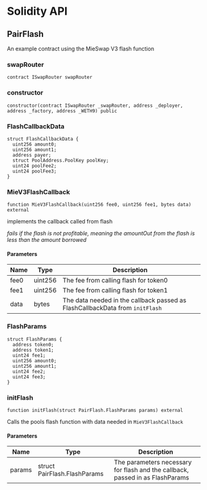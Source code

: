 # Solidity API

## PairFlash

An example contract using the MieSwap V3 flash function

### swapRouter

```solidity
contract ISwapRouter swapRouter
```

### constructor

```solidity
constructor(contract ISwapRouter _swapRouter, address _deployer, address _factory, address _WETH9) public
```

### FlashCallbackData

```solidity
struct FlashCallbackData {
  uint256 amount0;
  uint256 amount1;
  address payer;
  struct PoolAddress.PoolKey poolKey;
  uint24 poolFee2;
  uint24 poolFee3;
}
```

### MieV3FlashCallback

```solidity
function MieV3FlashCallback(uint256 fee0, uint256 fee1, bytes data) external
```

implements the callback called from flash

_fails if the flash is not profitable, meaning the amountOut from the flash is less than the amount borrowed_

#### Parameters

| Name | Type    | Description                                                                  |
| ---- | ------- | ---------------------------------------------------------------------------- |
| fee0 | uint256 | The fee from calling flash for token0                                        |
| fee1 | uint256 | The fee from calling flash for token1                                        |
| data | bytes   | The data needed in the callback passed as FlashCallbackData from `initFlash` |

### FlashParams

```solidity
struct FlashParams {
  address token0;
  address token1;
  uint24 fee1;
  uint256 amount0;
  uint256 amount1;
  uint24 fee2;
  uint24 fee3;
}
```

### initFlash

```solidity
function initFlash(struct PairFlash.FlashParams params) external
```

Calls the pools flash function with data needed in `MieV3FlashCallback`

#### Parameters

| Name   | Type                         | Description                                                                   |
| ------ | ---------------------------- | ----------------------------------------------------------------------------- |
| params | struct PairFlash.FlashParams | The parameters necessary for flash and the callback, passed in as FlashParams |
